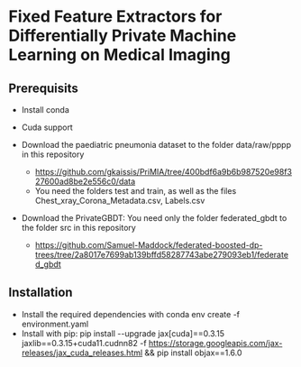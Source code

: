# Fixed Feature Extractors for Differentially Private Machine Learning on Medical Imaging

## Prerequisits
- Install conda
- Cuda support 

- Download the paediatric pneumonia dataset to the folder data/raw/pppp in this repository
  - https://github.com/gkaissis/PriMIA/tree/400bdf6a9b6b987520e98f327600ad8be2e556c0/data
  - You need the folders test and train, as well as the files Chest_xray_Corona_Metadata.csv, Labels.csv

- Download the PrivateGBDT: You need only the folder federated_gbdt to the folder src in this repository
  - https://github.com/Samuel-Maddock/federated-boosted-dp-trees/tree/2a8017e7699ab139bffd58287743abe279093eb1/federated_gbdt


## Installation
- Install the required dependencies with conda env create -f environment.yaml
- Install with pip: pip install --upgrade jax[cuda]==0.3.15 jaxlib==0.3.15+cuda11.cudnn82 -f https://storage.googleapis.com/jax-releases/jax_cuda_releases.html && pip install objax==1.6.0
